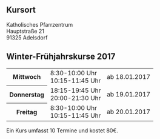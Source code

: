 ## Kursort

Katholisches Pfarrzentrum  
Hauptstraße 21  
91325 Adelsdorf

## Winter-Frühjahrskurse 2017

<table>
<tr><th>Mittwoch</th><td>8:30-10:00 Uhr<br />10:15-11:45 Uhr</td><td>ab 18.01.2017</td></tr>
<tr><th>Donnerstag</th><td>18:15-19:45 Uhr<br />20:00-21:30 Uhr</td><td>ab 19.01.2017</td></tr>
<tr><th>Freitag</th><td>8:30-10:00 Uhr<br />10:15-11:45 Uhr</td><td>ab 20.01.2017</td></tr>
</table>

Ein Kurs umfasst 10 Termine und kostet 80€.
